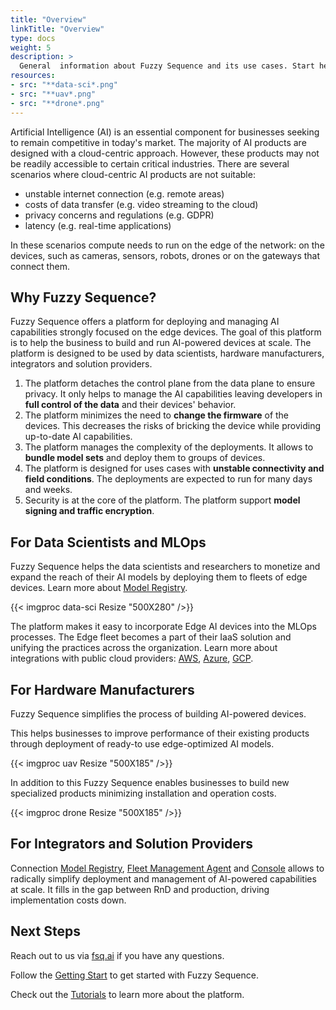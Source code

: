 ```yaml
---
title: "Overview"
linkTitle: "Overview"
type: docs
weight: 5
description: >
  General  information about Fuzzy Sequence and its use cases. Start here to learn where Fuzzy Sequence fits in your workflow.
resources:
- src: "**data-sci*.png"
- src: "**uav*.png"
- src: "**drone*.png"
---
```


Artificial Intelligence (AI) is an essential component for businesses 
seeking to remain competitive in today's market.
The majority of AI products are designed with a cloud-centric approach.
However, these products may not be readily accessible to certain critical industries.
There are several scenarios where cloud-centric AI products are not suitable:

- unstable internet connection (e.g. remote areas)
- costs of data transfer (e.g. video streaming to the cloud)
- privacy concerns and regulations (e.g. GDPR)
- latency (e.g. real-time applications)

In these scenarios compute needs to run on the edge of the network:
on the devices, such as cameras, sensors, robots, drones or on the gateways that connect them.

## Why Fuzzy Sequence?

Fuzzy Sequence offers a platform for deploying and managing AI capabilities strongly focused on the edge devices.
The goal of this platform is to help the business to build and run AI-powered devices at scale.
The platform is designed to be used by data scientists, hardware manufacturers, integrators and solution providers.

1. The platform detaches the control plane from the data plane to ensure privacy.
   It only helps to manage the AI capabilities leaving developers in **full control of the data** and their devices' behavior.
2. The platform minimizes the need to **change the firmware** of the devices.
   This decreases the risks of bricking the device while providing up-to-date AI capabilities.
3. The platform manages the complexity of the deployments.
   It allows to **bundle model sets** and deploy them to groups of devices.
4. The platform is designed for uses cases with **unstable connectivity and field conditions**.
   The deployments are expected to run for many days and weeks.
5. Security is at the core of the platform.
   The platform support **model signing and traffic encryption**.

## For Data Scientists and MLOps

Fuzzy Sequence helps the data scientists and researchers
to monetize and expand the reach of their AI models
by deploying them to fleets of edge devices. Learn more about [Model Registry](/model-registry).

{{< imgproc data-sci Resize "500X280" />}}


The platform makes it easy to incorporate Edge AI devices into the MLOps processes.
The Edge fleet becomes a part of their IaaS solution and unifying the practices across the organization.
Learn more about integrations with public cloud providers: [AWS](/tutorials/aws), [Azure](/tutorials/azure), [GCP](/tutorials/gcp).


## For Hardware Manufacturers

Fuzzy Sequence simplifies the process of building AI-powered devices. 

This helps businesses to improve performance of their existing products through deployment of ready-to use edge-optimized AI models.

{{< imgproc uav Resize "500X185" />}}

In addition to this Fuzzy Sequence enables businesses to build new specialized products minimizing installation and operation costs.

{{< imgproc drone Resize "500X185" />}}

## For Integrators and Solution Providers

Connection [Model Registry](/model-registry),
[Fleet Management Agent](/device-fleet-management) and [Console](/console) allows to radically simplify deployment and management
of AI-powered capabilities at scale.
It fills in the gap between RnD and production, driving implementation costs down.

## Next Steps

Reach out to us via [fsq.ai](https://fsq.ai) if you have any questions.

Follow the [Getting Start](/getting-started) to get started with Fuzzy Sequence.

Check out the [Tutorials](/tutorials) to learn more about the platform.